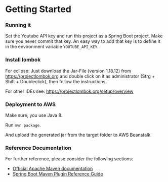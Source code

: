 # Getting Started

### Running it
Set the Youtube API key and run this project as a Spring Boot project.
Make sure you never commit that key.
An easy way to add that key is to define it in the environment variable `YOUTUBE_API_KEY`.

### Install lombok
For eclipse: Just download the Jar-File (version 1.18.12) from https://projectlombok.org and double click on it as administrator (Strg + Shift + Doubleclick), 
then follow the instructions.

For other IDEs see:
https://projectlombok.org/setup/overview

### Deployment to AWS
Make sure, you use Java 8.

Run `mvn package`.

And upload the generated jar from the target folder to AWS Beanstalk.

### Reference Documentation
For further reference, please consider the following sections:

* [Official Apache Maven documentation](https://maven.apache.org/guides/index.html)
* [Spring Boot Maven Plugin Reference Guide](https://docs.spring.io/spring-boot/docs/2.2.6.RELEASE/maven-plugin/)

